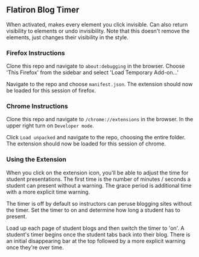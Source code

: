 ## Flatiron Blog Timer

When activated, makes every element you click invisible. Can also return visibility to elements or undo invisibility. Note that this doesn't remove the elements, just changes their visibility in the style.

### Firefox Instructions

Clone this repo and navigate to `about:debugging` in the browser. Choose 'This Firefox' from the sidebar and select 'Load Temporary Add-on...'

Navigate to the repo and choose `manifest.json`. The extension should now be loaded for this session of firefox.

### Chrome Instructions

Clone this repo and navigate to `/chrome://extensions` in the browser. In the upper right turn on `Developer mode`.

Click `Load unpacked` and navigate to the repo, choosing the entire folder. The extension should now be loaded for this session of chrome.

### Using the Extension

When you click on the extension icon, you'll be able to adjust the time for student presentations. The first time is the number of minutes / seconds a student can present without a warning. The grace period is additional time with a more explicit time warning.

The timer is off by default so instructors can peruse blogging sites without the timer. Set the timer to on and determine how long a student has to present.

Load up each page of student blogs and then switch the timer to 'on'. A student's timer begins once the student tabs back into their blog. There is an initial disappearing bar at the top followed by a more explicit warning once they're over time.
